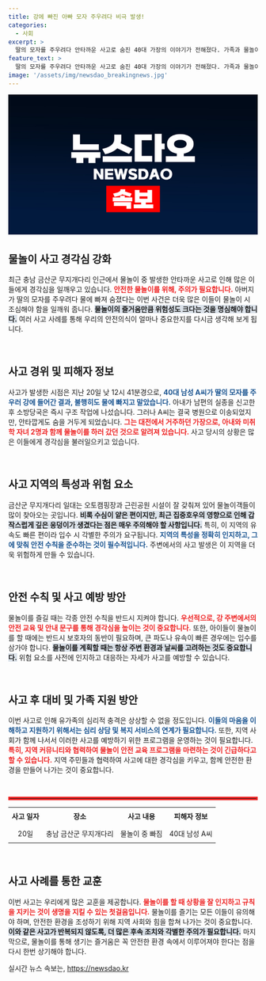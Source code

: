 ```yaml
---
title: 강에 빠진 아빠 모자 주우려다 비극 발생!
categories:
  - 사회
excerpt: >
  딸의 모자를 주우려다 안타까운 사고로 숨진 40대 가장의 이야기가 전해졌다. 가족과 물놀이 중 발생한 비극, 깊어진 수심과 유속이 위험한 이곳에서의 주의가 요구된다.
feature_text: >
  딸의 모자를 주우려다 안타까운 사고로 숨진 40대 가장의 이야기가 전해졌다. 가족과 물놀이 중 발생한 비극, 깊어진 수심과 유속이 위험한 이곳에서의 주의가 요구된다.
image: '/assets/img/newsdao_breakingnews.jpg'
---
```


<p><img src="/assets/img/newsdao_breakingnews.jpg" alt="koreaapp 속보" /></p>

<h2 data-ke-size="size26">물놀이 사고 경각심 강화</h2>

<p data-ke-size="size16">최근 충남 금산군 무지개다리 인근에서 물놀이 중 발생한 안타까운 사고로 인해 많은 이들에게 경각심을 일깨우고 있습니다. <b><span style="color: #ee2323;">안전한 물놀이를 위해, 주의가 필요합니다.</span></b> 아버지가 딸의 모자를 주우려다 물에 빠져 숨졌다는 이번 사건은 더욱 많은 이들이 물놀이 시 조심해야 함을 일깨워 줍니다. <b><span style="background-color: #21538527;">물놀이의 즐거움만큼 위험성도 크다는 것을 명심해야 합니다.</span></b> 여러 사고 사례를 통해 우리의 안전의식이 얼마나 중요한지를 다시금 생각해 보게 됩니다.</p>

<p data-ke-size="size16">&nbsp;</p>

<h2 data-ke-size="size26">사고 경위 및 피해자 정보</h2>

<p data-ke-size="size16">사고가 발생한 시점은 지난 20일 낮 12시 41분경으로, <b><span style="color: #1a5490;">40대 남성 A씨가 딸의 모자를 주우러 강에 들어간 결과, 불행히도 물에 빠지고 말았습니다.</span></b> 아내가 남편의 실종을 신고한 후 소방당국은 즉시 구조 작업에 나섰습니다. 그러나 A씨는 결국 병원으로 이송되었지만, 안타깝게도 숨을 거두게 되었습니다. <b><span style="color: #ee2323;">그는 대전에서 거주하던 가장으로, 아내와 미취학 자녀 2명과 함께 물놀이를 하러 갔던 것으로 알려져 있습니다.</span></b> 사고 당시의 상황은 많은 이들에게 경각심을 불러일으키고 있습니다.</p>

<p data-ke-size="size16">&nbsp;</p>

<h2 data-ke-size="size26">사고 지역의 특성과 위험 요소</h2>

<p data-ke-size="size16">금산군 무지개다리 일대는 오토캠핑장과 근린공원 시설이 잘 갖춰져 있어 물놀이객들이 많이 찾아오는 곳입니다. <b><span style="background-color: #21538527;">비록 수심이 얕은 편이지만, 최근 집중호우의 영향으로 인해 갑작스럽게 깊은 웅덩이가 생겼다는 점은 매우 주의해야 할 사항입니다.</span></b> 특히, 이 지역의 유속도 빠른 편이라 입수 시 각별한 주의가 요구됩니다. <b><span style="color: #1a5490;">지역의 특성을 정확히 인지하고, 그에 맞춰 안전 수칙을 준수하는 것이 필수적입니다.</span></b> 주변에서의 사고 발생은 이 지역을 더욱 위험하게 만들 수 있습니다.</p>

<p data-ke-size="size16">&nbsp;</p>

<h2 data-ke-size="size26">안전 수칙 및 사고 예방 방안</h2>

<p data-ke-size="size16">물놀이를 즐길 때는 각종 안전 수칙을 반드시 지켜야 합니다. <b><span style="color: #ee2323;">우선적으로, 강 주변에서의 안전 교육 및 안내 문구를 통해 경각심을 높이는 것이 중요합니다.</span></b> 또한, 아이들이 물놀이를 할 때에는 반드시 보호자의 동반이 필요하며, 큰 파도나 유속이 빠른 경우에는 입수를 삼가야 합니다. <b><span style="background-color: #21538527;">물놀이를 계획할 때는 항상 주변 환경과 날씨를 고려하는 것도 중요합니다.</span></b> 위험 요소를 사전에 인지하고 대응하는 자세가 사고를 예방할 수 있습니다.</p>

<p data-ke-size="size16">&nbsp;</p>

<h2 data-ke-size="size26">사고 후 대비 및 가족 지원 방안</h2>

<p data-ke-size="size16">이번 사고로 인해 유가족의 심리적 충격은 상상할 수 없을 정도입니다. <b><span style="color: #1a5490;">이들의 마음을 이해하고 지원하기 위해서는 심리 상담 및 복지 서비스의 연계가 필요합니다.</span></b> 또한, 지역 사회가 함께 나서서 이러한 사고를 예방하기 위한 프로그램을 운영하는 것이 필요합니다. <b><span style="color: #ee2323;">특히, 지역 커뮤니티와 협력하여 물놀이 안전 교육 프로그램을 마련하는 것이 긴급하다고 할 수 있습니다.</span></b> 지역 주민들과 협력하여 사고에 대한 경각심을 키우고, 함께 안전한 환경을 만들어 나가는 것이 중요합니다.</p>

<p data-ke-size="size16">&nbsp;</p>

<hr style="border: 3px solid #ee2323;" />

<table style="width: 100%; border-collapse: collapse;">
<tr>
<td style="text-align: center; height: 30px;"><b>사고 일자</b></td>
<td style="text-align: center; height: 30px;"><b>장소</b></td>
<td style="text-align: center; height: 30px;"><b>사고 내용</b></td>
<td style="text-align: center; height: 30px;"><b>피해자 정보</b></td>
</tr>
<tr>
<td style="text-align: center; height: 30px;">20일</td>
<td style="text-align: center; height: 30px;">충남 금산군 무지개다리</td>
<td style="text-align: center; height: 30px;">물놀이 중 빠짐</td>
<td style="text-align: center; height: 30px;">40대 남성 A씨</td>
</tr>
</table>

<p data-ke-size="size16">&nbsp;</p>

<h2 data-ke-size="size26">사고 사례를 통한 교훈</h2>

<p data-ke-size="size16">이번 사고는 우리에게 많은 교훈을 제공합니다. <b><span style="color: #ee2323;">물놀이를 할 때 상황을 잘 인지하고 규칙을 지키는 것이 생명을 지킬 수 있는 첫걸음입니다.</span></b> 물놀이를 즐기는 모든 이들이 유의해야 하며, 안전한 환경을 조성하기 위해 지역 사회와 힘을 합쳐 나가는 것이 중요합니다. <b><span style="background-color: #21538527;">이와 같은 사고가 반복되지 않도록, 더 많은 후속 조치와 각별한 주의가 필요합니다.</span></b> 마지막으로, 물놀이를 통해 생기는 즐거움은 꼭 안전한 환경 속에서 이루어져야 한다는 점을 다시 한번 상기해야 합니다.</p>
실시간 뉴스 속보는, <a href="https://newsdao.kr" rel="dofollow">https://newsdao.kr</a>


